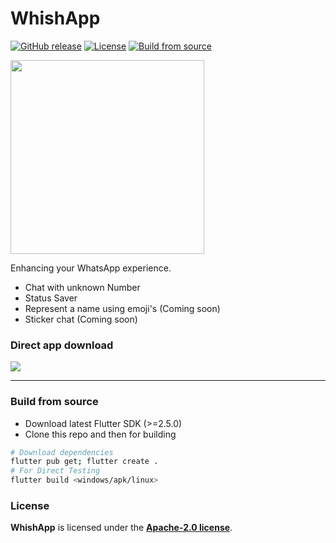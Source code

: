 # WhishApp

<a href="https://github.com/prateekmedia/whishapp/releases"><img alt="GitHub release" src="https://img.shields.io/github/v/release/prateekmedia/whishapp"/></a> <a href="#License"><img alt="License" src="https://img.shields.io/github/license/prateekmedia/whishapp?color=blue"/></a> <a href="#build-from-source"><img alt="Build from source" src="https://img.shields.io/badge/Install Manually-git-blue"/></a>


<img src="https://user-images.githubusercontent.com/41370460/141221871-7d33ea13-fe1d-4a24-974e-8ecfcd6eb3a4.png" width="310"/>

Enhancing your WhatsApp experience.

- Chat with unknown Number
- Status Saver
- Represent a name using emoji's (Coming soon)
- Sticker chat (Coming soon)

### Direct app download

<a href="https://github.com/prateekmedia/whishapp/releases/continuous/"><img src="https://img.shields.io/badge/Download nightly build-157?style=for-the-badge&logo=Github"/></a>

---

### Build from source

- Download latest Flutter SDK (>=2.5.0)
- Clone this repo and then for building

```bash
# Download dependencies
flutter pub get; flutter create .
# For Direct Testing
flutter build <windows/apk/linux>
```

### License

**WhishApp** is licensed under the [**Apache-2.0 license**](LICENSE.md).
